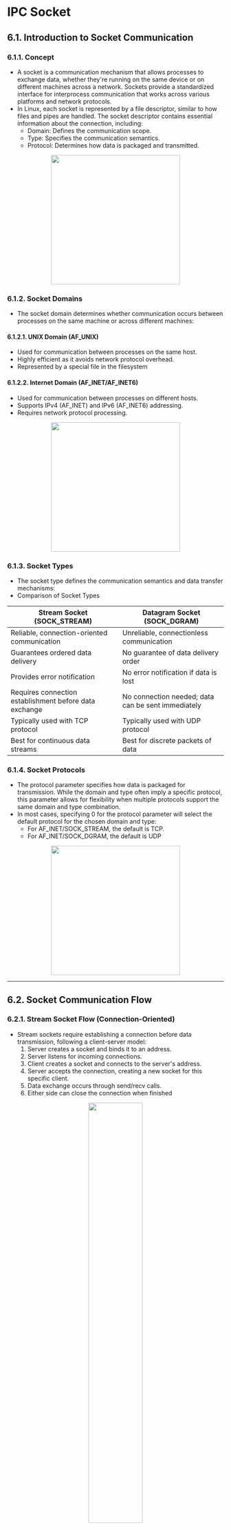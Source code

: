 # IPC Socket

## 6.1. Introduction to Socket Communication
### 6.1.1. Concept
- A socket is a communication mechanism that allows processes to exchange data, whether they're running on the same device or on different machines across a network. Sockets provide a standardized interface for interprocess communication that works across various platforms and network protocols.
- In Linux, each socket is represented by a file descriptor, similar to how files and pipes are handled. The socket descriptor contains essential information about the connection, including:
    + Domain: Defines the communication scope.
    + Type: Specifies the communication semantics.
    + Protocol: Determines how data is packaged and transmitted.

<p align="center">
  <img src="https://github.com/user-attachments/assets/f59fa01f-9b0b-4fed-a7a7-90e070290265" width="300">
</p>

### 6.1.2. Socket Domains
- The socket domain determines whether communication occurs between processes on the same machine or across different machines:
#### 6.1.2.1. UNIX Domain (AF_UNIX)
- Used for communication between processes on the same host.
- Highly efficient as it avoids network protocol overhead.
- Represented by a special file in the filesystem

#### 6.1.2.2. Internet Domain (AF_INET/AF_INET6)
- Used for communication between processes on different hosts.
- Supports IPv4 (AF_INET) and IPv6 (AF_INET6) addressing.
- Requires network protocol processing.

<p align="center">
  <img src="https://github.com/user-attachments/assets/5a0fe7e6-16d8-458a-97e8-109db05d0790" width="300">
</p>


### 6.1.3. Socket Types
- The socket type defines the communication semantics and data transfer mechanisms:
- Comparison of Socket Types

| Stream Socket (SOCK_STREAM) | Datagram Socket (SOCK_DGRAM) |
|-----------------------------|------------------------------|
| Reliable, connection-oriented communication| Unreliable, connectionless communication | 
| Guarantees ordered data delivery| No guarantee of data delivery order |
| Provides error notification | No error notification if data is lost |
| Requires connection establishment before data exchange| No connection needed; data can be sent immediately |
| Typically used with TCP protocol | Typically used with UDP protocol |
| Best for continuous data streams | Best for discrete packets of data |


### 6.1.4. Socket Protocols
- The protocol parameter specifies how data is packaged for transmission. While the domain and type often imply a specific protocol, this parameter allows for flexibility when multiple protocols support the same domain and type combination.
- In most cases, specifying 0 for the protocol parameter will select the default protocol for the chosen domain and type:
    + For AF_INET/SOCK_STREAM, the default is TCP.
    + For AF_INET/SOCK_DGRAM, the default is UDP

<p align="center">
  <img src="https://github.com/user-attachments/assets/32188714-5284-4480-b4ee-e798790a325d" width="300">
</p>

---

## 6.2. Socket Communication Flow
### 6.2.1. Stream Socket Flow (Connection-Oriented)
- Stream sockets require establishing a connection before data transmission, following a client-server model:
    1. Server creates a socket and binds it to an address.
    2. Server listens for incoming connections.
    3. Client creates a socket and connects to the server's address.
    4. Server accepts the connection, creating a new socket for this specific client.
    5. Data exchange occurs through send/recv calls.
    6. Either side can close the connection when finished

<p align="center">
  <img src="https://github.com/user-attachments/assets/628f38a7-fb48-484b-bd4d-4975ed4c13aa" width="50%">
</p>

### 6.2.2. Datagram Socket Flow (Connectionless)
- With datagram sockets, the distinction between client and server is less rigid:
    1. Both processes create sockets and bind them to addresses.
    2. Either process can send data to the other's address without prior connection.
    3. Data is received through recvfrom calls that also identify the sender.
    4. No formal connection termination is needed.

<p align="center">
  <img src="https://github.com/user-attachments/assets/8f85507b-45e9-4395-9cc3-295f5b92c1d1" width="50%">
</p>

---

## 6.3. Internet Domain Sockets
- Internet domain sockets enable communication between processes running on different machines across a network. They form the foundation of network programming in Linux and are essential for developing networked applications.

### 6.3.1. Internet Socket Addressing
- Internet domain sockets use the following address families:
    + **AF_INET:** Used for IPv4 communication.
    + **AF_INET6:** Used for IPv6 communication.
- The socket API in Linux provides a generic address structure (struct sockaddr) that serves as a common interface for all socket types:
```c
struct sockaddr {
    sa_family_t sa_family;     /* address family, AF_xxx */
    char        sa_data[14];   /* 14 bytes of protocol address */
};
```

#### 6.3.1.1. IPv4 Socket Address
- For IPv4 sockets, the address is represented by struct sockaddr_in, defined in `<netinet/in.h>:`

```c
struct sockaddr_in {         
    sa_family_t sin_family;    /* Address family (AF_INET) */ 
    in_port_t   sin_port;      /* Port number */ 
    struct in_addr sin_addr;   /* IPv4 address */ 
    unsigned char __pad[X];    /* Padding to match sockaddr size (16 bytes) */
};

struct in_addr {               /* IPv4 4-byte address */ 
    in_addr_t s_addr;          /* 32-bit IPv4 address in network byte order */
};

```
- Each IPv4 socket address consists of:
    + **sin_family:** Always set to AF_INET for IPv4 sockets.
    + **sin_port:** 16-bit port number in network byte order.
    + **sin_addr:** 32-bit IPv4 address in network byte order.
    + **__pad:** Padding bytes to ensure the structure size matches struct sockaddr.

- When working with IPv4 addresses, several special address values are commonly used:
    + **INADDR_ANY (0.0.0.0):** Binds a socket to all available network interfaces.
    + **INADDR_LOOPBACK (127.0.0.1):** Refers to the local loopback.
    + **INADDR_BROADCAST (255.255.255.255):** Used for broadcast messages.


#### 6.3.1.2. IPv6 Socket Address
- For IPv6 sockets, the address is represented by struct sockaddr_in6, also defined in `<netinet/in.h>:`

```c
struct sockaddr_in6 { 
    sa_family_t sin6_family;   /* Address family (AF_INET6) */ 
    in_port_t   sin6_port;     /* Port number */ 
    uint32_t    sin6_flowinfo; /* IPv6 flow information */ 
    struct in6_addr sin6_addr; /* IPv6 address */ 
    uint32_t    sin6_scope_id; /* Scope ID (interface index for link-local addresses) */
};

struct in6_addr {              /* IPv6 address structure */ 
    uint8_t s6_addr[16];       /* 16 bytes == 128 bits */
};

```
- Each IPv6 socket address consists of:
    + **sin6_family:** Always set to AF_INET6 for IPv6 sockets.
    + **sin6_port:** 16-bit port number in network byte order.
    + **sin6_flowinfo:** Traffic class and flow information.
    + **sin6_addr:** 128-bit IPv6 address.
    + **sin6_scope_id:** Identifies the network interface for scope-limited addresses.
- Special IPv6 addresses include:
    + `in6addr_any (::):` Binds to all interfaces.
    + `in6addr_loopback (::1):` Refers to the local loopback interface

### 6.3.2. Network Byte Order and Endianness
- One of the critical aspects of network programming is handling differences in how various computer architectures store multi-byte values in memory. This concept is known as "endianness":
  + **Little-endian:** Stores the least significant byte at the lowest memory address (used by x86 and x86-64 processors).
  + **Big-endian:** Stores the most significant byte at the lowest memory address (used by some RISC architectures).

<p align="center">
  <img src="https://github.com/user-attachments/assets/e6f64732-95ca-4b45-bdfe-5a5df2eedc3b" width="50%">
</p>

- To ensure consistent communication across different architectures, network protocols standardize on a single byte order called "network byte order," which is big-endian. This means:
    1. Before sending values over the network, the sender must convert from its host byte order to network byte order.
    2. After receiving values from the network, the receiver must convert from network byte order to its host byte order.

- For example, consider the 16-bit port number 8080 (0x1F90 in hexadecimal):
    + In little-endian: stored as 0x90 0x1F in memory.
    + In big-endian (network byte order): stored as 0x1F 0x90 in memory.
- If a little-endian machine sends the port number without conversion, a big-endian receiver would interpret it incorrectly as 36752 (0x8F90) instead of 8080.
    
### 6.3.3. Byte Order Conversion Functions
- To handle these byte order conversions, Linux provides a set of functions in `<arpa/inet.h>:`

```c
#include <arpa/inet.h>
#include <arpa/inet.h>

/* Host to Network conversions */
uint16_t htons(uint16_t host_uint16);   /* Host to Network Short (16-bit) */
uint32_t htonl(uint32_t host_uint32);   /* Host to Network Long (32-bit) */

/* Network to Host conversions */
uint16_t ntohs(uint16_t net_uint16);    /* Network to Host Short (16-bit) */
uint32_t ntohl(uint32_t net_uint32);    /* Network to Host Long (32-bit) */
```
- These functions perform the necessary byte swapping on little-endian machines, while on big-endian machines they are essentially no-ops (since host byte order already matches network byte order).
- **When to Use These Functions:**
    + **htons():** Convert port numbers before assigning to sin_port or sin6_port.
    + **htonl():** Convert IPv4 addresses before assigning to sin_addr.s_addr.
    + **ntohs():** Convert port numbers after retrieving from sin_port or sin6_port.
    + **ntohl():** Convert IPv4 addresses after retrieving from sin_addr.s_addr.
- For IPv6 addresses, which are 128 bits, you typically use the specialized functions `inet_pton()` and `inet_ntop()` instead, which handle the conversion implicitly.

#### Example: Using Network Byte Order Functions
```c
#include <stdio.h>
#include <arpa/inet.h>
#include <netinet/in.h>

int main() {
    // Original values in host byte order
    uint16_t host_port = 8080;
    uint32_t host_addr = 0xC0A80101;  // 192.168.1.1 in hex
    
    // Convert to network byte order
    uint16_t net_port = htons(host_port);
    uint32_t net_addr = htonl(host_addr);
    
    printf("Original port: %u (0x%04X)\n", host_port, host_port);
    printf("Network byte order port: %u (0x%04X)\n", net_port, net_port);
    
    printf("Original address: 0x%08X\n", host_addr);
    printf("Network byte order address: 0x%08X\n", net_addr);
    
    // Create a socket address structure
    struct sockaddr_in server_addr;
    server_addr.sin_family = AF_INET;
    server_addr.sin_port = htons(8080);  // Always convert to network byte order
    server_addr.sin_addr.s_addr = htonl(0xC0A80101);  // Always convert to network byte order
    
    // Retrieve and convert back to host byte order
    printf("Retrieved port: %u\n", ntohs(server_addr.sin_port));
    printf("Retrieved address: 0x%08X\n", ntohl(server_addr.sin_addr.s_addr));
    
    return 0;
}
```
- On a little-endian machine (like x86), this program would output:
```bash
Original port: 8080 (0x1F90)
Network byte order port: 36895 (0x901F)  // Bytes swapped for display
Original address: 0xC0A80101
Network byte order address: 0x0101A8C0  // Bytes swapped for display
Retrieved port: 8080
Retrieved address: 0xC0A80101
```
- Note that the actual values in memory are properly converted, but when printed as integers, they appear different because the printf function interprets them according to the host byte order.

#### Additional Address Conversion Functions
- For working with human-readable IP address strings, Linux provides these functions:
```c
#include <arpa/inet.h>

/* Convert string to binary address */
int inet_pton(int af, const char *src, void *dst);

/* Convert binary address to string */
const char *inet_ntop(int af, const void *src, char *dst, socklen_t size);
```
- Example usage:
```c
struct sockaddr_in server_addr;
server_addr.sin_family = AF_INET;
server_addr.sin_port = htons(8080);
inet_pton(AF_INET, "192.168.1.1", &server_addr.sin_addr);

// Later, to display the address:
char ip_str[INET_ADDRSTRLEN];
inet_ntop(AF_INET, &server_addr.sin_addr, ip_str, INET_ADDRSTRLEN);
printf("Server IP: %s\n", ip_str);
```

### 6.3.4. Complete TCP/IP Example
#### TCP Server Example
```c
#include <stdio.h>
#include <stdlib.h>
#include <string.h>
#include <unistd.h>
#include <arpa/inet.h>
#include <sys/socket.h>

#define PORT 8080
#define BUFFER_SIZE 1024

int main() {
    int server_fd, client_fd;
    struct sockaddr_in server_addr, client_addr;
    socklen_t client_len = sizeof(client_addr);
    char buffer[BUFFER_SIZE];
    
    // Create socket
    if ((server_fd = socket(AF_INET, SOCK_STREAM, 0)) < 0) {
        perror("Socket creation failed");
        exit(EXIT_FAILURE);
    }
    
    // Set socket options to reuse address
    int opt = 1;
    if (setsockopt(server_fd, SOL_SOCKET, SO_REUSEADDR, &opt, sizeof(opt))) {
        perror("setsockopt failed");
        exit(EXIT_FAILURE);
    }
    
    // Configure server address
    memset(&server_addr, 0, sizeof(server_addr));
    server_addr.sin_family = AF_INET;
    server_addr.sin_addr.s_addr = htonl(INADDR_ANY);  // Accept connections on any interface
    server_addr.sin_port = htons(PORT);
    
    // Bind socket to address
    if (bind(server_fd, (struct sockaddr *)&server_addr, sizeof(server_addr)) < 0) {
        perror("Bind failed");
        exit(EXIT_FAILURE);
    }
    
    // Listen for connections
    if (listen(server_fd, 5) < 0) {
        perror("Listen failed");
        exit(EXIT_FAILURE);
    }
    
    printf("Server listening on port %d\n", PORT);
    
    // Accept and handle connections
    while (1) {
        if ((client_fd = accept(server_fd, (struct sockaddr *)&client_addr, &client_len)) < 0) {
            perror("Accept failed");
            continue;
        }
        
        // Convert client IP to string for display
        char client_ip[INET_ADDRSTRLEN];
        inet_ntop(AF_INET, &client_addr.sin_addr, client_ip, INET_ADDRSTRLEN);
        printf("Client connected: %s:%d\n", client_ip, ntohs(client_addr.sin_port));
        
        // Read data from client
        ssize_t bytes_read = recv(client_fd, buffer, BUFFER_SIZE - 1, 0);
        if (bytes_read > 0) {
            buffer[bytes_read] = '\0';
            printf("Received: %s\n", buffer);
            
            // Echo back to client
            send(client_fd, buffer, bytes_read, 0);
        }
        
        close(client_fd);
    }
    
    close(server_fd);
    return 0;
}
```

#### TCP Client Example
```c
#include <stdio.h>
#include <stdlib.h>
#include <string.h>
#include <unistd.h>
#include <arpa/inet.h>
#include <sys/socket.h>

#define PORT 8080
#define BUFFER_SIZE 1024

int main() {
    int sock_fd;
    struct sockaddr_in server_addr;
    char buffer[BUFFER_SIZE];
    
    // Create socket
    if ((sock_fd = socket(AF_INET, SOCK_STREAM, 0)) < 0) {
        perror("Socket creation failed");
        exit(EXIT_FAILURE);
    }
    
    // Configure server address
    memset(&server_addr, 0, sizeof(server_addr));
    server_addr.sin_family = AF_INET;
    server_addr.sin_port = htons(PORT);
    
    // Convert IPv4 address from text to binary
    if (inet_pton(AF_INET, "127.0.0.1", &server_addr.sin_addr) <= 0) {
        perror("Invalid address");
        exit(EXIT_FAILURE);
    }
    
    // Connect to server
    if (connect(sock_fd, (struct sockaddr *)&server_addr, sizeof(server_addr)) < 0) {
        perror("Connection failed");
        exit(EXIT_FAILURE);
    }
    
    printf("Connected to server. Enter message: ");
    fgets(buffer, BUFFER_SIZE, stdin);
    
    // Remove newline character
    size_t len = strlen(buffer);
    if (len > 0 && buffer[len-1] == '\n')
        buffer[--len] = '\0';
    
    // Send message to server
    send(sock_fd, buffer, len, 0);
    printf("Message sent\n");
    
    // Receive response
    ssize_t bytes_read = recv(sock_fd, buffer, BUFFER_SIZE - 1, 0);
    buffer[bytes_read] = '\0';
    printf("Server response: %s\n", buffer);
    
    close(sock_fd);
    return 0;
}
```
#### UDP Server Example
```c
#include <stdio.h>
#include <stdlib.h>
#include <string.h>
#include <unistd.h>
#include <arpa/inet.h>
#include <sys/socket.h>

#define PORT 8080
#define BUFFER_SIZE 1024

int main() {
    int server_fd;
    struct sockaddr_in server_addr, client_addr;
    socklen_t client_len = sizeof(client_addr);
    char buffer[BUFFER_SIZE];
    
    // Create UDP socket
    if ((server_fd = socket(AF_INET, SOCK_DGRAM, 0)) < 0) {
        perror("Socket creation failed");
        exit(EXIT_FAILURE);
    }
    
    // Configure server address
    memset(&server_addr, 0, sizeof(server_addr));
    server_addr.sin_family = AF_INET;
    server_addr.sin_addr.s_addr = htonl(INADDR_ANY);
    server_addr.sin_port = htons(PORT);
    
    // Bind socket to address
    if (bind(server_fd, (struct sockaddr *)&server_addr, sizeof(server_addr)) < 0) {
        perror("Bind failed");
        exit(EXIT_FAILURE);
    }
    
    printf("UDP server listening on port %d\n", PORT);
    
    // Receive and respond to datagrams
    while (1) {
        ssize_t bytes_read = recvfrom(server_fd, buffer, BUFFER_SIZE - 1, 0,
                                     (struct sockaddr *)&client_addr, &client_len);
        
        if (bytes_read > 0) {
            buffer[bytes_read] = '\0';
            
            // Convert client IP to string for display
            char client_ip[INET_ADDRSTRLEN];
            inet_ntop(AF_INET, &client_addr.sin_addr, client_ip, INET_ADDRSTRLEN);
            printf("Received from %s:%d: %s\n", 
                   client_ip, ntohs(client_addr.sin_port), buffer);
            
            // Echo back to client
            sendto(server_fd, buffer, bytes_read, 0,
                  (struct sockaddr *)&client_addr, client_len);
        }
    }
    
    close(server_fd);
    return 0;
}
```

#### UDP Client Example
```c
#include <stdio.h>
#include <stdlib.h>
#include <string.h>
#include <unistd.h>
#include <arpa/inet.h>
#include <sys/socket.h>

#define PORT 8080
#define BUFFER_SIZE 1024

int main() {
    int sock_fd;
    struct sockaddr_in server_addr;
    socklen_t server_len = sizeof(server_addr);
    char buffer[BUFFER_SIZE];
    
    // Create UDP socket
    if ((sock_fd = socket(AF_INET, SOCK_DGRAM, 0)) < 0) {
        perror("Socket creation failed");
        exit(EXIT_FAILURE);
    }
    
    // Configure server address
    memset(&server_addr, 0, sizeof(server_addr));
    server_addr.sin_family = AF_INET;
    server_addr.sin_port = htons(PORT);
    
    // Convert IPv4 address from text to binary
    if (inet_pton(AF_INET, "127.0.0.1", &server_addr.sin_addr) <= 0) {
        perror("Invalid address");
        exit(EXIT_FAILURE);
    }
    
    printf("Enter message: ");
    fgets(buffer, BUFFER_SIZE, stdin);
    
    // Remove newline character
    size_t len = strlen(buffer);
    if (len > 0 && buffer[len-1] == '\n')
        buffer[--len] = '\0';
    
    // Send message to server
    sendto(sock_fd, buffer, len, 0, 
          (struct sockaddr *)&server_addr, server_len);
    printf("Message sent\n");
    
    // Receive response
    ssize_t bytes_read = recvfrom(sock_fd, buffer, BUFFER_SIZE - 1, 0,
                                 (struct sockaddr *)&server_addr, &server_len);
    buffer[bytes_read] = '\0';
    printf("Server response: %s\n", buffer);
    
    close(sock_fd);
    return 0;
}
```

---

## 6.4. Unix Domain Sockets
- Unix Domain Sockets provide high-performance inter-process communication (IPC) between processes on the same host. They offer significant advantages over Internet sockets for local communication.
- **Domain:** `AF_UNIX` (or `AF_LOCAL`)
- `Socket Types:`
    + `SOCK_STREAM:` Connection-oriented, reliable communication (like TCP).
    + `SOCK_DGRAM:` Connectionless communication with message boundaries (like UDP).
- **Protocol:** Always 0.
- **Performance:** Faster than Internet sockets for local communication (no protocol overhead).
- **Key Advantages:**
    + Avoid network stack processing.
    + Higher throughput and lower latency.
    + Can pass file descriptors between processes.
    + Security through filesystem permissions.
    
### 6.4.1. Socket Addressing
- Unix Domain Sockets use filesystem pathnames for addressing:
```c
struct sockaddr_un {
    sa_family_t sun_family;    /* Always AF_UNIX */
    char sun_path[108];        /* Null-terminated socket pathname */
};
```

### 6.4.2. Socket File Managements
-  When binding a Unix Domain Socket:
    + A special socket file is created at the specified pathname.
    + The file appears in the filesystem but **cannot be accessed with regular file operations**.
    + The pathname must not already exist when binding.
    + The socket file persists even after the socket is closed or the program terminates.
    + Manual cleanup with `unlink()` is required.
    
```c
// Create and bind socket
int sockfd = socket(AF_UNIX, SOCK_STREAM, 0);
struct sockaddr_un addr;
addr.sun_family = AF_UNIX;
strcpy(addr.sun_path, "/tmp/my_socket");

// Remove any existing socket file first
unlink("/tmp/my_socket");

// Bind socket to address
bind(sockfd, (struct sockaddr*)&addr, sizeof(addr));

// When done, clean up
close(sockfd);
unlink("/tmp/my_socket");

```

### 6.4.4. Access Control
- Unix Domain Sockets use filesystem permissions for access control:
    + **Connection/Send:** Requires write permission on the socket file.
    + **Receive:** Requires read permission on the socket file.
- Permission control methods:
```c
// Using umask before binding
mode_t old_mask = umask(077);  // Only allow owner access
bind(sockfd, (struct sockaddr*)&addr, sizeof(addr));
umask(old_mask);

// Using chmod after binding
bind(sockfd, (struct sockaddr*)&addr, sizeof(addr));
chmod("/tmp/my_socket", S_IRUSR | S_IWUSR);  // Read/write for owner only

```

### 6.4.5. Server/Client Model
#### Stream Socket Server Example
```c
#include <stdio.h>
#include <stdlib.h>
#include <string.h>
#include <unistd.h>
#include <sys/socket.h>
#include <sys/un.h>

#define SOCKET_PATH "/tmp/example_socket"
#define BUFFER_SIZE 1024

int main() {
    int server_fd, client_fd;
    struct sockaddr_un server_addr, client_addr;
    socklen_t client_len;
    char buffer[BUFFER_SIZE];
    
    // Create socket
    if ((server_fd = socket(AF_UNIX, SOCK_STREAM, 0)) == -1) {
        perror("socket");
        exit(EXIT_FAILURE);
    }
    
    // Setup server address
    memset(&server_addr, 0, sizeof(server_addr));
    server_addr.sun_family = AF_UNIX;
    strncpy(server_addr.sun_path, SOCKET_PATH, sizeof(server_addr.sun_path) - 1);
    
    // Remove any existing socket file
    unlink(SOCKET_PATH);
    
    // Bind socket to address
    if (bind(server_fd, (struct sockaddr*)&server_addr, sizeof(server_addr)) == -1) {
        perror("bind");
        close(server_fd);
        exit(EXIT_FAILURE);
    }
    
    // Set socket permissions
    chmod(SOCKET_PATH, S_IRUSR | S_IWUSR | S_IRGRP | S_IWGRP);  // 0660 permissions
    
    // Listen for connections
    if (listen(server_fd, 5) == -1) {
        perror("listen");
        close(server_fd);
        unlink(SOCKET_PATH);
        exit(EXIT_FAILURE);
    }
    
    printf("Server listening on %s\n", SOCKET_PATH);
    
    // Accept loop
    while (1) {
        client_len = sizeof(client_addr);
        if ((client_fd = accept(server_fd, (struct sockaddr*)&client_addr, &client_len)) == -1) {
            perror("accept");
            continue;
        }
        
        printf("Client connected\n");
        
        // Get client credentials
        struct ucred cred;
        socklen_t len = sizeof(cred);
        if (getsockopt(client_fd, SOL_SOCKET, SO_PEERCRED, &cred, &len) == -1) {
            perror("getsockopt");
        } else {
            printf("Client PID: %d, UID: %d, GID: %d\n", cred.pid, cred.uid, cred.gid);
        }
        
        // Echo back received data
        ssize_t bytes_read;
        while ((bytes_read = recv(client_fd, buffer, BUFFER_SIZE - 1, 0)) > 0) {
            buffer[bytes_read] = '\0';
            printf("Received: %s\n", buffer);
            send(client_fd, buffer, bytes_read, 0);
        }
        
        if (bytes_read == -1) {
            perror("recv");
        }
        
        close(client_fd);
        printf("Client disconnected\n");
    }
    
    // Cleanup
    close(server_fd);
    unlink(SOCKET_PATH);
    return 0;
}
```

#### Stream Socket Client Example
```c
#include <stdio.h>
#include <stdlib.h>
#include <string.h>
#include <unistd.h>
#include <sys/socket.h>
#include <sys/un.h>

#define SOCKET_PATH "/tmp/example_socket"
#define BUFFER_SIZE 1024

int main() {
    int client_fd;
    struct sockaddr_un server_addr;
    char buffer[BUFFER_SIZE];
    
    // Create socket
    if ((client_fd = socket(AF_UNIX, SOCK_STREAM, 0)) == -1) {
        perror("socket");
        exit(EXIT_FAILURE);
    }
    
    // Setup server address
    memset(&server_addr, 0, sizeof(server_addr));
    server_addr.sun_family = AF_UNIX;
    strncpy(server_addr.sun_path, SOCKET_PATH, sizeof(server_addr.sun_path) - 1);
    
    // Connect to server
    if (connect(client_fd, (struct sockaddr*)&server_addr, sizeof(server_addr)) == -1) {
        perror("connect");
        close(client_fd);
        exit(EXIT_FAILURE);
    }
    
    printf("Connected to server. Type messages (Ctrl+D to quit):\n");
    
    // Send/receive loop
    while (fgets(buffer, BUFFER_SIZE, stdin) != NULL) {
        size_t len = strlen(buffer);
        if (len > 0 && buffer[len-1] == '\n') {
            buffer[len-1] = '\0';
            len--;
        }
        
        if (send(client_fd, buffer, len, 0) == -1) {
            perror("send");
            break;
        }
        
        ssize_t bytes_read = recv(client_fd, buffer, BUFFER_SIZE - 1, 0);
        if (bytes_read <= 0) {
            if (bytes_read < 0)
                perror("recv");
            else
                printf("Server closed connection\n");
            break;
        }
        
        buffer[bytes_read] = '\0';
        printf("Echo: %s\n", buffer);
    }
    
    // Cleanup
    close(client_fd);
    return 0;
}
```

#### Datagram Socket Server Example
```c
#include <stdio.h>
#include <stdlib.h>
#include <string.h>
#include <unistd.h>
#include <sys/socket.h>
#include <sys/un.h>

#define SERVER_PATH "/tmp/dgram_server_socket"
#define BUFFER_SIZE 1024

int main() {
    int server_fd;
    struct sockaddr_un server_addr, client_addr;
    socklen_t client_len;
    char buffer[BUFFER_SIZE];

    // Create a datagram (UDP-like) socket
    if ((server_fd = socket(AF_UNIX, SOCK_DGRAM, 0)) == -1) {
        perror("socket");
        exit(EXIT_FAILURE);
    }

    // Configure the server address
    memset(&server_addr, 0, sizeof(server_addr));
    server_addr.sun_family = AF_UNIX;
    strncpy(server_addr.sun_path, SERVER_PATH, sizeof(server_addr.sun_path) - 1);

    // Remove any existing socket file
    unlink(SERVER_PATH);

    // Bind the socket to the address
    if (bind(server_fd, (struct sockaddr*)&server_addr, sizeof(server_addr)) == -1) {
        perror("bind");
        close(server_fd);
        exit(EXIT_FAILURE);
    }

    printf("Server listening on %s\n", SERVER_PATH);

    // Receive and respond to data loop
    while (1) {
        client_len = sizeof(client_addr);
        ssize_t bytes_read = recvfrom(server_fd, buffer, BUFFER_SIZE - 1, 0,
                                      (struct sockaddr*)&client_addr, &client_len);

        if (bytes_read == -1) {
            perror("recvfrom");
            continue;
        }

        buffer[bytes_read] = '\0';
        printf("Received: %s\n", buffer);

        // Send the data back to the client (echo)
        if (sendto(server_fd, buffer, bytes_read, 0,
                   (struct sockaddr*)&client_addr, client_len) == -1) {
            perror("sendto");
        }
    }

    // Cleanup resources
    close(server_fd);
    unlink(SERVER_PATH);
    return 0;
}
```

#### Datagram Socket Server Example
```c
#include <stdio.h>
#include <stdlib.h>
#include <string.h>
#include <unistd.h>
#include <sys/socket.h>
#include <sys/un.h>

#define SERVER_PATH "/tmp/dgram_server_socket"
#define CLIENT_PATH "/tmp/dgram_client_socket"
#define BUFFER_SIZE 1024

int main() {
    int client_fd;
    struct sockaddr_un server_addr, client_addr;
    char buffer[BUFFER_SIZE];

    // Create a datagram socket
    if ((client_fd = socket(AF_UNIX, SOCK_DGRAM, 0)) == -1) {
        perror("socket");
        exit(EXIT_FAILURE);
    }

    // Configure the client address (to receive responses)
    memset(&client_addr, 0, sizeof(client_addr));
    client_addr.sun_family = AF_UNIX;
    strncpy(client_addr.sun_path, CLIENT_PATH, sizeof(client_addr.sun_path) - 1);

    // Remove any existing socket file
    unlink(CLIENT_PATH);

    // Bind the socket to the client address
    if (bind(client_fd, (struct sockaddr*)&client_addr, sizeof(client_addr)) == -1) {
        perror("bind");
        close(client_fd);
        exit(EXIT_FAILURE);
    }

    // Configure the server address
    memset(&server_addr, 0, sizeof(server_addr));
    server_addr.sun_family = AF_UNIX;
    strncpy(server_addr.sun_path, SERVER_PATH, sizeof(server_addr.sun_path) - 1);

    // Send data to the server
    const char *message = "Hello from client!";
    if (sendto(client_fd, message, strlen(message), 0,
               (struct sockaddr*)&server_addr, sizeof(server_addr)) == -1) {
        perror("sendto");
        close(client_fd);
        unlink(CLIENT_PATH);
        exit(EXIT_FAILURE);
    }

    // Receive response from the server
    socklen_t server_len = sizeof(server_addr);
    ssize_t bytes_received = recvfrom(client_fd, buffer, BUFFER_SIZE - 1, 0,
                                      (struct sockaddr*)&server_addr, &server_len);
    if (bytes_received == -1) {
        perror("recvfrom");
    } else {
        buffer[bytes_received] = '\0';
        printf("Received from server: %s\n", buffer);
    }

    // Cleanup resources
    close(client_fd);
    unlink(CLIENT_PATH);
    return 0;
}
```